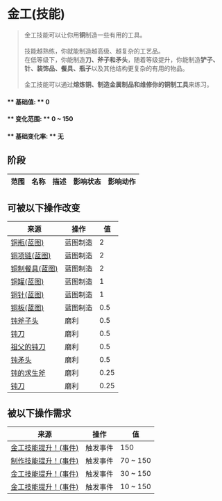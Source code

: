 # 金工(技能)  
> 金工技能可以让你用<b>铜</b>制造一些有用的工具。<br><br>技能越熟练，你就能制造越高级、越复杂的工艺品。<br>在低等级下，你能制造<b>刀、斧子和矛头</b>，随着等级提升，你能制造<b>铲子、针、装饰品、餐具、瓶子</b>以及其他结构更复杂的有用的物品。<br><br>金工技能可以通过<b>熔炼铜、制造金属制品和维修你的铜制工具</b>来练习。  
  
#### ** 基础值: ** 0   
#### ** 变化范围: ** 0 ~ 150  
#### ** 基础变化率: ** 无   
## 阶段  
范围  |  名称  |  描述  |  影响状态  |  影响动作  
----  |  ----  |  ----  |  ----  |  ----  
## 可被以下操作改变  
来源  |  操作  |  值  
----  |  ----  |  ----  
[铜瓶(蓝图)](Bp_CopperBottle.md)  |  蓝图制造  |  2  
[铜项链(蓝图)](Bp_CopperNecklace.md)  |  蓝图制造  |  2  
[铜制餐具(蓝图)](Bp_EatingUtensilsCopper.md)  |  蓝图制造  |  2  
[铜罐(蓝图)](Bp_CopperJar.md)  |  蓝图制造  |  1  
[铜针(蓝图)](Bp_CopperNeedles.md)  |  蓝图制造  |  1  
[铜板(蓝图)](Bp_CopperSheet.md)  |  蓝图制造  |  0.5  
[钝斧子头](AxeHeadBlunt.md)  |  磨利  |  0.5  
[钝刀](KnifeCopperBlunt.md)  |  磨利  |  0.5  
[祖父的钝刀](KnifeGrandpaBlunt.md)  |  磨利  |  0.5  
[钝矛头](SpearHeadBlunt.md)  |  磨利  |  0.5  
[钝的求生斧](AxeSurvivalBlunt.md)  |  磨利  |  0.25  
[钝刀](KnifeMilitaryBlunt.md)  |  磨利  |  0.25  
## 被以下操作需求  
来源  |  操作  |  值  
----  |  ----  |  ----  
[金工技能提升！(事件)](Event_SkillMetalworking4.md)  |  触发事件  |  150  
[制作技能提升！(事件)](Event_SkillMetalworking3.md)  |  触发事件  |  70 ~ 150  
[金工技能提升！(事件)](Event_SkillMetalworking2.md)  |  触发事件  |  30 ~ 150  
[金工技能提升！(事件)](Event_SkillMetalworking1.md)  |  触发事件  |  10 ~ 150  


<script>document.title="金工(技能) - 卡牌生存百科 Card Survival Wiki";</script>